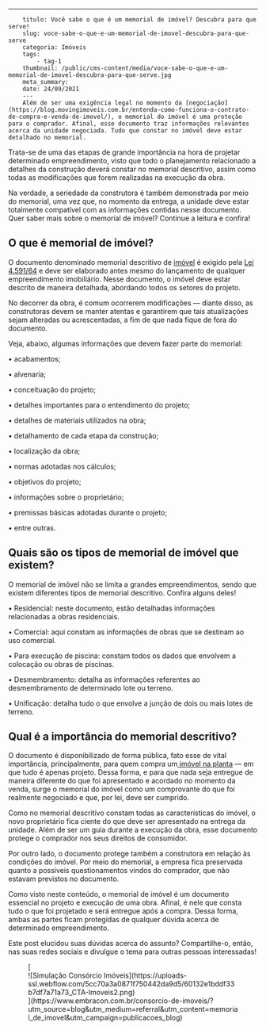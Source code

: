 ---
        titulo: Você sabe o que é um memorial de imóvel? Descubra para que serve!
        slug: voce-sabe-o-que-e-um-memorial-de-imovel-descubra-para-que-serve
        categoria: Imóveis
        tags:
            - tag-1
        thumbnail: /public/cms-content/media/voce-sabe-o-que-e-um-memorial-de-imovel-descubra-para-que-serve.jpg
        meta_summary: 
        date: 24/09/2021
        ---
        Além de ser uma exigência legal no momento da [negociação](https://blog.movingimoveis.com.br/entenda-como-funciona-o-contrato-de-compra-e-venda-de-imovel/), o memorial do imóvel é uma proteção para o comprador. Afinal, esse documento traz informações relevantes acerca da unidade negociada. Tudo que constar no imóvel deve estar detalhado no memorial.

Trata-se de uma das etapas de grande importância na hora de projetar determinado empreendimento, visto que todo o planejamento relacionado a detalhes da construção deverá constar no memorial descritivo, assim como todas as modificações que forem realizadas na execução da obra.

Na verdade, a seriedade da construtora é também demonstrada por meio do memorial, uma vez que, no momento da entrega, a unidade deve estar totalmente compatível com as informações contidas nesse documento. Quer saber mais sobre o memorial de imóvel? Continue a leitura e confira!

O que é memorial de imóvel?
---------------------------

O documento denominado memorial descritivo de [imóvel](https://blog.movingimoveis.com.br/7-erros-que-voce-nao-deve-cometer-ao-comprar-um-imovel/) é exigido pela [Lei 4.591/64](http://www.planalto.gov.br/ccivil_03/leis/l4591.htm) e deve ser elaborado antes mesmo do lançamento de qualquer empreendimento imobiliário. Nesse documento, o imóvel deve estar descrito de maneira detalhada, abordando todos os setores do projeto.

No decorrer da obra, é comum ocorrerem modificações — diante disso, as construtoras devem se manter atentas e garantirem que tais atualizações sejam alteradas ou acrescentadas, a fim de que nada fique de fora do documento.

Veja, abaixo, algumas informações que devem fazer parte do memorial:

 • acabamentos;

 • alvenaria;

 • conceituação do projeto;

 • detalhes importantes para o entendimento do projeto;

 • detalhes de materiais utilizados na obra;

 • detalhamento de cada etapa da construção;

 • localização da obra;

 • normas adotadas nos cálculos;

 • objetivos do projeto;

 • informações sobre o proprietário;

 • premissas básicas adotadas durante o projeto;

 • entre outras.

Quais são os tipos de memorial de imóvel que existem?
-----------------------------------------------------

O memorial de imóvel não se limita a grandes empreendimentos, sendo que existem diferentes tipos de memorial descritivo. Confira alguns deles!

 • Residencial: neste documento, estão detalhadas informações relacionadas a obras residenciais.

 • Comercial: aqui constam as informações de obras que se destinam ao uso comercial.

 • Para execução de piscina: constam todos os dados que envolvem a colocação ou obras de piscinas.

 • Desmembramento: detalha as informações referentes ao desmembramento de determinado lote ou terreno.

 • Unificação: detalha tudo o que envolve a junção de dois ou mais lotes de terreno.

Qual é a importância do memorial descritivo?
--------------------------------------------

O documento é disponibilizado de forma pública, fato esse de vital importância, principalmente, para quem compra um[ imóvel na planta](https://www.embracon.com.br/blog/saiba-como-comprar-apartamento-na-planta-com-consorcio) — em que tudo é apenas projeto. Dessa forma, e para que nada seja entregue de maneira diferente do que foi apresentado e acordado no momento da venda, surge o memorial do imóvel como um comprovante do que foi realmente negociado e que, por lei, deve ser cumprido.

Como no memorial descritivo constam todas as características do imóvel, o novo proprietário fica ciente do que deve ser apresentado na entrega da unidade. Além de ser um guia durante a execução da obra, esse documento protege o comprador nos seus direitos de consumidor.

Por outro lado, o documento protege também a construtora em relação às condições do imóvel. Por meio do memorial, a empresa fica preservada quanto a possíveis questionamentos vindos do comprador, que não estavam previstos no documento.

Como visto neste conteúdo, o memorial de imóvel é um documento essencial no projeto e execução de uma obra. Afinal, é nele que consta tudo o que foi projetado e será entregue após a compra. Dessa forma, ambas as partes ficam protegidas de qualquer dúvida acerca de determinado empreendimento.

Este post elucidou suas dúvidas acerca do assunto? Compartilhe-o, então, nas suas redes sociais e divulgue o tema para outras pessoas interessadas!

<figure class="w-richtext-figure-type-image w-richtext-align-center">[<div>![Simulação Consórcio Imóveis](https://uploads-ssl.webflow.com/5cc70a3a0871f750442da9d5/60132e1bddf33b7df7a71a73_CTA-Imoveis2.png)</div>](https://www.embracon.com.br/consorcio-de-imoveis/?utm_source=blog&utm_medium=referral&utm_content=memorial_de_imovel&utm_campaign=publicacoes_blog)</figure>
        